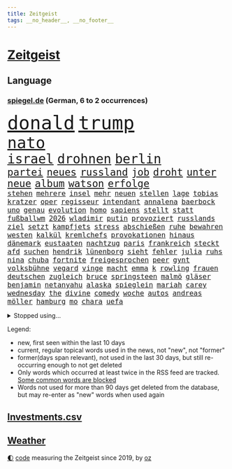 ```yaml
---
title: Zeitgeist
tags: __no_header__, __no_footer__
---
```


# [Zeitgeist](https://oliz.io/zeitgeist/)

## Language

<h3><a href="https://www.spiegel.de" target="_blank">spiegel.de</a> (German, 6 to 2 occurrences)</h3>
<p style="font-family:monospace">
<span style="font-size:32pt"><a href="news_links.html#donald" class="current">donald</a></span>
<span style="font-size:32pt"><a href="news_links.html#trump" class="current">trump</a></span>
<br>
<span style="font-size:27pt"><a href="news_links.html#nato" class="current">nato</a></span>
<br>
<span style="font-size:22pt"><a href="news_links.html#israel" class="current">israel</a></span>
<span style="font-size:22pt"><a href="news_links.html#drohnen" class="current">drohnen</a></span>
<span style="font-size:22pt"><a href="news_links.html#berlin" class="current">berlin</a></span>
<br>
<span style="font-size:17pt"><a href="news_links.html#partei" class="current">partei</a></span>
<span style="font-size:17pt"><a href="news_links.html#neues" class="current">neues</a></span>
<span style="font-size:17pt"><a href="news_links.html#russland" class="current">russland</a></span>
<span style="font-size:17pt"><a href="news_links.html#job" class="current">job</a></span>
<span style="font-size:17pt"><a href="news_links.html#droht" class="current">droht</a></span>
<span style="font-size:17pt"><a href="news_links.html#unter" class="current">unter</a></span>
<span style="font-size:17pt"><a href="news_links.html#neue" class="current">neue</a></span>
<span style="font-size:17pt"><a href="news_links.html#album" class="current">album</a></span>
<span style="font-size:17pt"><a href="news_links.html#watson" class="new">watson</a></span>
<span style="font-size:17pt"><a href="news_links.html#erfolge" class="current">erfolge</a></span>
<br>
<span style="font-size:12pt"><a href="news_links.html#stehen" class="current">stehen</a></span>
<span style="font-size:12pt"><a href="news_links.html#mehrere" class="current">mehrere</a></span>
<span style="font-size:12pt"><a href="news_links.html#insel" class="current">insel</a></span>
<span style="font-size:12pt"><a href="news_links.html#mehr" class="current">mehr</a></span>
<span style="font-size:12pt"><a href="news_links.html#neuen" class="current">neuen</a></span>
<span style="font-size:12pt"><a href="news_links.html#stellen" class="current">stellen</a></span>
<span style="font-size:12pt"><a href="news_links.html#lage" class="current">lage</a></span>
<span style="font-size:12pt"><a href="news_links.html#tobias" class="current">tobias</a></span>
<span style="font-size:12pt"><a href="news_links.html#kratzer" class="current">kratzer</a></span>
<span style="font-size:12pt"><a href="news_links.html#oper" class="current">oper</a></span>
<span style="font-size:12pt"><a href="news_links.html#regisseur" class="current">regisseur</a></span>
<span style="font-size:12pt"><a href="news_links.html#intendant" class="current">intendant</a></span>
<span style="font-size:12pt"><a href="news_links.html#annalena" class="current">annalena</a></span>
<span style="font-size:12pt"><a href="news_links.html#baerbock" class="current">baerbock</a></span>
<span style="font-size:12pt"><a href="news_links.html#uno" class="current">uno</a></span>
<span style="font-size:12pt"><a href="news_links.html#genau" class="current">genau</a></span>
<span style="font-size:12pt"><a href="news_links.html#evolution" class="current">evolution</a></span>
<span style="font-size:12pt"><a href="news_links.html#homo" class="current">homo</a></span>
<span style="font-size:12pt"><a href="news_links.html#sapiens" class="current">sapiens</a></span>
<span style="font-size:12pt"><a href="news_links.html#stellt" class="current">stellt</a></span>
<span style="font-size:12pt"><a href="news_links.html#statt" class="current">statt</a></span>
<span style="font-size:12pt"><a href="news_links.html#fußballwm" class="current">fußballwm</a></span>
<span style="font-size:12pt"><a href="news_links.html#2026" class="current">2026</a></span>
<span style="font-size:12pt"><a href="news_links.html#wladimir" class="current">wladimir</a></span>
<span style="font-size:12pt"><a href="news_links.html#putin" class="current">putin</a></span>
<span style="font-size:12pt"><a href="news_links.html#provoziert" class="current">provoziert</a></span>
<span style="font-size:12pt"><a href="news_links.html#russlands" class="current">russlands</a></span>
<span style="font-size:12pt"><a href="news_links.html#ziel" class="current">ziel</a></span>
<span style="font-size:12pt"><a href="news_links.html#setzt" class="current">setzt</a></span>
<span style="font-size:12pt"><a href="news_links.html#kampfjets" class="current">kampfjets</a></span>
<span style="font-size:12pt"><a href="news_links.html#stress" class="current">stress</a></span>
<span style="font-size:12pt"><a href="news_links.html#abschießen" class="new">abschießen</a></span>
<span style="font-size:12pt"><a href="news_links.html#ruhe" class="current">ruhe</a></span>
<span style="font-size:12pt"><a href="news_links.html#bewahren" class="current">bewahren</a></span>
<span style="font-size:12pt"><a href="news_links.html#westen" class="current">westen</a></span>
<span style="font-size:12pt"><a href="news_links.html#kalkül" class="current">kalkül</a></span>
<span style="font-size:12pt"><a href="news_links.html#kremlchefs" class="new">kremlchefs</a></span>
<span style="font-size:12pt"><a href="news_links.html#provokationen" class="current">provokationen</a></span>
<span style="font-size:12pt"><a href="news_links.html#hinaus" class="current">hinaus</a></span>
<span style="font-size:12pt"><a href="news_links.html#dänemark" class="current">dänemark</a></span>
<span style="font-size:12pt"><a href="news_links.html#eustaaten" class="current">eustaaten</a></span>
<span style="font-size:12pt"><a href="news_links.html#nachtzug" class="current">nachtzug</a></span>
<span style="font-size:12pt"><a href="news_links.html#paris" class="current">paris</a></span>
<span style="font-size:12pt"><a href="news_links.html#frankreich" class="current">frankreich</a></span>
<span style="font-size:12pt"><a href="news_links.html#steckt" class="current">steckt</a></span>
<span style="font-size:12pt"><a href="news_links.html#afd" class="current">afd</a></span>
<span style="font-size:12pt"><a href="news_links.html#suchen" class="current">suchen</a></span>
<span style="font-size:12pt"><a href="news_links.html#hendrik" class="current">hendrik</a></span>
<span style="font-size:12pt"><a href="news_links.html#lünenborg" class="new">lünenborg</a></span>
<span style="font-size:12pt"><a href="news_links.html#sieht" class="current">sieht</a></span>
<span style="font-size:12pt"><a href="news_links.html#fehler" class="current">fehler</a></span>
<span style="font-size:12pt"><a href="news_links.html#julia" class="current">julia</a></span>
<span style="font-size:12pt"><a href="news_links.html#ruhs" class="current">ruhs</a></span>
<span style="font-size:12pt"><a href="news_links.html#nina" class="current">nina</a></span>
<span style="font-size:12pt"><a href="news_links.html#chuba" class="new">chuba</a></span>
<span style="font-size:12pt"><a href="news_links.html#fortnite" class="new">fortnite</a></span>
<span style="font-size:12pt"><a href="news_links.html#freigesprochen" class="current">freigesprochen</a></span>
<span style="font-size:12pt"><a href="news_links.html#peer" class="new">peer</a></span>
<span style="font-size:12pt"><a href="news_links.html#gynt" class="new">gynt</a></span>
<span style="font-size:12pt"><a href="news_links.html#volksbühne" class="new">volksbühne</a></span>
<span style="font-size:12pt"><a href="news_links.html#vegard" class="new">vegard</a></span>
<span style="font-size:12pt"><a href="news_links.html#vinge" class="new">vinge</a></span>
<span style="font-size:12pt"><a href="news_links.html#macht" class="current">macht</a></span>
<span style="font-size:12pt"><a href="news_links.html#emma" class="current">emma</a></span>
<span style="font-size:12pt"><a href="news_links.html#k" class="current">k</a></span>
<span style="font-size:12pt"><a href="news_links.html#rowling" class="current">rowling</a></span>
<span style="font-size:12pt"><a href="news_links.html#frauen" class="current">frauen</a></span>
<span style="font-size:12pt"><a href="news_links.html#deutschen" class="current">deutschen</a></span>
<span style="font-size:12pt"><a href="news_links.html#zugleich" class="current">zugleich</a></span>
<span style="font-size:12pt"><a href="news_links.html#bruce" class="current">bruce</a></span>
<span style="font-size:12pt"><a href="news_links.html#springsteen" class="new">springsteen</a></span>
<span style="font-size:12pt"><a href="news_links.html#malmö" class="new">malmö</a></span>
<span style="font-size:12pt"><a href="news_links.html#gläser" class="new">gläser</a></span>
<span style="font-size:12pt"><a href="news_links.html#benjamin" class="current">benjamin</a></span>
<span style="font-size:12pt"><a href="news_links.html#netanyahu" class="current">netanyahu</a></span>
<span style="font-size:12pt"><a href="news_links.html#alaska" class="current">alaska</a></span>
<span style="font-size:12pt"><a href="news_links.html#spieglein" class="new">spieglein</a></span>
<span style="font-size:12pt"><a href="news_links.html#mariah" class="current">mariah</a></span>
<span style="font-size:12pt"><a href="news_links.html#carey" class="current">carey</a></span>
<span style="font-size:12pt"><a href="news_links.html#wednesday" class="current">wednesday</a></span>
<span style="font-size:12pt"><a href="news_links.html#the" class="current">the</a></span>
<span style="font-size:12pt"><a href="news_links.html#divine" class="new">divine</a></span>
<span style="font-size:12pt"><a href="news_links.html#comedy" class="current">comedy</a></span>
<span style="font-size:12pt"><a href="news_links.html#woche" class="current">woche</a></span>
<span style="font-size:12pt"><a href="news_links.html#autos" class="current">autos</a></span>
<span style="font-size:12pt"><a href="news_links.html#andreas" class="current">andreas</a></span>
<span style="font-size:12pt"><a href="news_links.html#möller" class="new">möller</a></span>
<span style="font-size:12pt"><a href="news_links.html#hamburg" class="current">hamburg</a></span>
<span style="font-size:12pt"><a href="news_links.html#mo" class="current">mo</a></span>
<span style="font-size:12pt"><a href="news_links.html#chara" class="new">chara</a></span>
<span style="font-size:12pt"><a href="news_links.html#uefa" class="current">uefa</a></span>
</p>
<details>
<summary>Stopped using...</summary>
<p class="former" style="font-size:12pt">
amerikanische(1801) fort(1799) maria(1799) erwägt(1798) binnen(1797) bochum(1797) reihe(1797) umwelt(1797) versuchten(1797) warentest(1797) worte(1797) positiv(1796) samstag(1796) schoss(1796) wunsch(1796) zuschauer(1796) christoph(1795) messer(1795) seitdem(1795) kritisierte(1794) langer(1794) mahnt(1794) nahmen(1794) pandemie(1794) schalke(1794) sonne(1794) beteiligten(1793) corona(1793) kämpfte(1793) schwarze(1793) zeugen(1793) 04(1792) berlins(1792) bietet(1792) leichter(1792) stößt(1792) versorgt(1792) bayerischen(1791) höher(1791) märz(1791) warf(1791) weder(1791) rechts(1790) regen(1790) überlebte(1790) 50000(1789) besucht(1789) dramatisch(1789) punkten(1789) sprache(1789) standort(1789) tschechien(1789) ard(1788) beispielen(1788) dauern(1788) kochen(1788) kolumnist(1788) schwierigkeiten(1788) vermeiden(1788) radikale(1787) wochenlang(1787) deals(1785) i(1785) konflikte(1785) verbände(1785) appell(1784) juni(1784) versprochen(1784) glücklich(1783) starten(1783) herr(1782) demonstrationen(1781) gesetze(1781) kleines(1781) unterstützer(1781) wies(1781) entsetzen(1779) halb(1779) konsum(1778) spanische(1778) beiträge(1777) letztes(1775) gesamten(1773) kontakt(1772) schießen(1769) verhandeln(1769) bestmarke(1768) freiwillig(1768) handy(1767) rettung(1767) analysiert(1766) hoffnungen(1765) gewarnt(1758) teuren(1744) geehrt(1601) jahresende(1558) zentralbank(1547) sammelt(1544) seither(1543) bundesanwaltschaft(1527) zugestimmt(1514) verurteilung(1510) weibliche(1497) gestern(1482) hierzulande(1443) zentralen(1423) einschätzungen(1420) volksverhetzung(1414) beliebt(1405) öffentlichrechtlichen(1361) aufgestellt(1355) ring(1332) ordnet(1300) fox(1250) prominenten(1219) viral(1211) grünenpolitikerin(1206) konkurrenten(1198) youtube(1188) osnabrück(1181) maschine(1178) erlegen(1159) vizekanzler(1125) hände(1116) ereignet(1097) gerechtfertigt(1094) tel(1090) einsamkeit(1081) aviv(1079) eingriff(1078) ulm(1028) ig(1027) game(1014) hauses(1005) muster(1000) dritter(997) opfers(997) perfekten(992) verwendet(990) emotionale(978) passanten(977) baden(955) bürokratie(953) verschleppt(950) weimar(949) richtigen(943) schöner(938) wurzeln(921) tragischen(914) höhepunkt(911) errichten(895) 13jährige(880) durchgesetzt(873) kleinflugzeug(873) massenhaft(865) höchststand(858) vierten(854) spaniens(852) seltsame(847) zürich(847) lebensgefährlich(830) sandra(829) vertreten(813) entscheidende(796) häfen(778) lagen(777) schönste(774) geprüft(761) netanyahus(761) seltener(761) drehte(750) digitalen(746) hymne(725) fußballfans(723) getöteter(721) rolf(718) zurückhaltend(713) einander(710) demos(704) waffenruhe(698) begründet(695) überraschende(687) wahlsieg(673) stellten(665) sprecherin(664) influencerin(653) kapitän(645) golden(644) 18jährige(643) leise(640) bereichen(638) stoffe(638) japanischen(637) simon(635) beleidigungen(631) zurückgekehrt(630) bill(614) abgefeuert(613) eilantrag(612) schumacher(611) normalerweise(607) sendet(607) rast(605) niemals(604) gesundheitszustand(600) meister(584) rundfunk(583) inakzeptabel(576) macher(576) verbringen(576) häusern(571) falscher(570) offenbaren(570) kehl(567) schätzt(564) glimpflich(563) rechtslage(557) usmedien(553) sitze(551) einfacher(549) märkte(548) persönlichkeit(547) fotografiert(546) angeschlagene(543) hessischen(541) singapur(539) georg(538) geringer(538) vizepräsident(538) ersatz(535) laufende(534) messerangriff(525) faktencheck(518) gesteht(514) unzulässig(513) relativ(508) handwerk(507) bereut(504) sticht(500) düstere(498) laufender(493) hitlers(488) besuchte(486) kugeln(486) flüchtlingslager(483) verdachtsfall(479) liest(478) gewusst(476) vorteile(474) bilden(473) regensburg(470) entwirft(469) beißt(465) dresdner(464) kollegin(463) zelebriert(461) regierungspartei(458) rekordsumme(457) gebissen(447) nervös(447) häusliche(444) unsicher(432) abriss(431) kümmern(431) usmilitär(428) auftritten(425) verfehlt(424) erkunden(422) zugunsten(420) geschah(418) altern(414) grafiken(413) zukommt(406) lächerlich(403) weiblichen(403) merz'(401) schau(401) bond(400) leichenfund(400) coronavirus(396) telefoniert(396) kursk(392) reichlich(392) uspolitik(391) arbeitsplätze(383) zugriff(377) allgemeine(375) australische(375) gebiets(375) gianni(374) infantino(374) witze(374) zurecht(374) gegenden(369) müde(369) dc(368) verhinderte(368) krebserkrankung(365) südfrankreich(365) 007(363) ungewiss(361) trost(360) zuständig(360) getötete(359) hugo(359) überwacht(358) feuerpause(354) fassen(352) gescheiterten(352) pelicot(350) staatliche(348) blume(346) katastrophal(346) begrüßt(345) marcel(345) mittelalter(342) absolute(341) verteidigungsausgaben(341) gewaltdelikten(340) first(339) 19jährige(338) vögel(338) geladen(337) prangert(337) sehnsucht(336) inhalten(334) t(332) konten(329) ansichten(328) green(328) erkrankten(324) studenten(324) sven(324) downsyndrom(322) strafzöllen(320) autorinnen(317) 40jährigen(313) usverteidigungsminister(311) fsv(309) anfühlt(305) joseph(304) tankstelle(301) kultur(300) empfangen(296) schadet(293) repräsentantenhaus(290) brasilianer(287) herrmann(286) niederlagen(285) serena(279) zugeständnisse(279) rechtsstaat(274) grundsatz(272) eingeschaltet(271) models(271) medizinstudium(270) streng(270) tränengas(270) 170(269) amtskollegen(267) beschwert(266) mandat(265) begeht(262) lasse(262) rebellen(262) sanierung(258) unabhängig(258) mache(257) brad(252) geruch(252) herrschaft(252) pitt(252) kriegt(251) angestiegen(250) füllen(250) getränke(249) täters(248) mythos(245) adler(242) exminister(242) sauerland(241) behauptung(240) gefährdete(240) stoff(240) weltlage(239) messerangreifer(237) zahlte(236) vietnam(235) ähnlich(235) gewöhnen(233) handschlag(232) kinderinterview(231) klimaneutral(231) häuslicher(229) lieferten(228) ältester(228) problematisch(225) kümmert(223) medwedew(223) neigt(223) aufzunehmen(222) chile(222) gefechten(221) gewitter(221) angefeindet(219) waldbränden(219) starship(217) hunger(216) offizielles(216) 19jähriger(215) ushauptstadt(212) boykottiert(211) erfreut(211) fifapräsident(211) blog(210) jahrestag(210) zugunglück(210) entwendet(209) furore(209) massenentlassungen(209) organisieren(208) schärfe(206) hannah(205) sand(205) ussondergesandte(205) 1945(204) 60jährige(204) ausschließen(204) jerome(204) angemessen(202) trumpzölle(202) out(201) durften(200) entscheidender(200) lagern(200) zollstreit(200) sicherheitskonferenz(199) fördert(198) überfälle(198) 70000(197) bezahlte(197) nationalen(196) strikt(196) beschießt(195) billigware(195) uszöllen(195) voice(194) 21jähriger(192) entsendung(192) entwickelten(192) katastrophale(192) schöpfen(192) staats(191) käse(190) streamer(190) quadrat(189) riad(189) absolvieren(188) eingestochen(188) pflanzen(188) usrapper(188) 26jährigen(187) 64(187) strukturen(187) uganda(187) generalstaatsanwaltschaft(186) oval(185) umwelthilfe(185) venus(185) gebunden(182) momenten(182) ausrücken(181) fragwürdige(181) kaution(180) newsupdate(180) warmen(180) friedens(179) barbara(178) lorenz(178) narren(178) schwarzroten(177) attraktiv(176) vermieden(176) ausflug(174) schiebt(172) technologien(172) bestsellerautorin(170) zweijährige(169) fauxpas(168) vorliegt(168) zelte(168) gerichtlich(167) verarbeitet(167) gästen(166) selenskyjs(166) south(166) mumbai(165) ukrainerusslandkrieg(165) wilhelm(165) bewaffnet(164) massaker(164) 34jähriger(163) spätestens(163) angriffskriegs(162) betrugs(162) schossen(162) schürt(162) unterliegen(162) angepasst(161) festivals(161) fortschritt(161) livestreams(160) fahndung(158) letztlich(158) 18000(157) fernseher(156) streeck(156) abermals(155) einzudämmen(155) flüsse(155) löscht(155) sensiblen(155) sichere(154) spiegelmitarbeiterin(154) cincinnati(153) säugling(152) nötigen(151) siedlungen(151) faber(150) covid(149) erreichbar(149) menschheit(149) spitzenkandidat(149) begleiten(148) begriffe(148) ukrainegespräche(148) versöhnliche(148) darja(147) hungersnot(147) modernisierung(147) parade(147) staatsfernsehen(147) eingesetzte(146) lava(146) mikrofon(146) sperrung(146) wetterte(146) boykott(145) mahnte(145) verteidigungspolitiker(145) gletscher(144) schmelzen(144) heinz(143) kündigten(143) sportgymnastik(143) hilfsorganisationen(142) laufe(140) pünktlicher(140) ghada(139) kinofilm(139) kzgedenkstätte(138) leichtes(137) bodensee(136) expremier(136) nützliche(136) gemein(135) verehrt(135) argentinischen(134) bezweifelt(134) aggressiv(133) garcía(133) vorrang(133) ábrego(133) 8500(131) eröffnen(130) fotograf(130) jk(130) explodierte(129) mehrfamilienhauses(129) sumpf(129) nahrung(128) haftbefehle(127) hotspur(127) ebike(126) bauwerk(125) gym(125) lindern(125) dienstwaffe(124) missfallen(124) 68(123) meldeten(123) oldenburg(123) waschbären(123) weltgeschehen(123) einsätzen(122) gesundheitsschäden(122) überfahren(122) elena(121) virginia(121) 87(120) chatapp(120) holten(120) pistole(120) sandro(120) treue(120) absagen(119) bewerben(119) geheimtreffen(119) hawaii(119) religiösen(118) verstorbene(118) ausgehungert(117) blätter(117) francisco(117) kannte(116) sonnenschein(116) angebracht(115) besuchern(115) oasis(115) randale(115) verpassten(115) zurückgetreten(115) 18jährigen(114) bundesstaaten(114) gefallene(114) ohio(114) 1970(113) anrücken(111) blauen(111) clip(111) klares(111) bohlen(110) gerecht(110) mittelalters(110) verfassungsschutzes(110) weihnachten(110) ausüben(109) billionen(109) maschinenbauer(109) motivation(109) stone(109) geschildert(108) gewähren(108) irgendwie(108) konzentrieren(108) aufgewachsen(107) spart(107) teures(107) undercover(107) geschenkt(106) schwelt(106) überwunden(106) sexuellem(105) till(105) 103(104) bestimmter(104) erbrechen(104) blamage(103) hausbesitzer(103) konto(103) ocean(103) erpressbar(102) katze(102) mehrfamilienhaus(102) befördern(101) bundeskriminalamt(101) kandidatin(101) maß(101) ablösen(100) gipfeltreffen(100) melania(100) wachsender(100) antisemitisch(99) follower(98) gallagher(98) brandbrief(97) bucht(97) gazaoffensive(97) ukrainetreffen(97) verstößt(97) vorzeitige(97) 15000(95) einzustellen(95) mitreißend(95) stereotype(95) würdigte(95) zollabkommen(95) überstanden(95) irren(94) photovoltaik(94) verbringt(94) örtliche(94) afrikanische(93) auschwitz(93) kaufte(93) auszeit(92) lebenswerk(92) tasche(92) vollzeit(92) coldplay(91) deutschem(91) drogenbeauftragter(91) prominenz(91) wgzimmerpreise(91) wohnviertel(91) überschlagen(91) bemerkung(90) booten(90) elektronisches(90) fragezeichen(90) importiert(90) kampfkandidatur(90) kitaplätze(90) ninja(90) spucken(90) transformation(90) beanspruchen(89) behinderung(89) cops(89) dörfer(89) linienbus(89) mascha(89) präsidentenamt(89) schilinski(89) chiquita(88) eigenheim(88) fahrgast(88) ohr(88) alkurd(87) anordnung(87) besorgniserregend(87) brasilianischen(87) elfjähriger(87) errichtet(87) kleindienst(87) küchenmesser(87) vorfreude(87) anmelden(86) falschaussage(86) notlanden(86) rennwagen(86) untersuchungsausschuss(86) abenteuer(85) drogenboss(85) ernähren(85) hoteliers(85) leuchtturm(85) reichweite(85) 17000(84) beschädigte(84) bevölkern(84) bienen(84) geklaut(84) rauskommt(84) überlebenstipps(84) 40jähriger(83) austauschschüler(83) christopher(83) erfolgen(83) europameisterschaft(83) gewisse(83) lehrkräftemangel(83) me(83) nowitzki(83) unobericht(83) bellinghams(82) jobe(82) literaturauszeichnung(82) nachbar(82) ohren(82) renée(82) sbu(82) vertrauensverlust(82) außenministeriums(81) bildungssenatorin(81) daheim(81) essstörungen(81) familienurlaub(81) milliardenloch(81) beratung(80) masken(80) morde(80) beleidigung(79) gesundheitsrisiken(79) maja(79) oberverwaltungsgericht(79) bezirk(78) geldpolitik(78) lieblingswort(78) ram(78) umziehen(78) brooks(77) demoliert(77) dogg(77) leistungssport(77) lok(77) snoop(77) varfolomeev(77) vaude(77) darauffolgende(76) kernkraftwerk(76) rentnerinnen(76) rhythmischen(76) 84jähriger(75) rowlings(75) spitzenpolitiker(75) grünenspitze(74) ausdruck(73) formel1saison(73) pilger(73) verstreut(73) abgeführt(72) gewaltbereite(72) joker(72) spätes(72) absichern(71) aliens(71) atomanlagen(71) filmgeschichte(71) hinterbliebenen(71) justus(71) lohnfortzahlung(71) suggerieren(71) administration(70) eigentlichen(70) gustavo(70) hermann(70) petro(70) süßen(70) abdulmohsen(69) arbeitswelt(69) ausgebüxtes(69) comebacks(69) extras(69) freundlich(69) medizinstudierende(69) pixarfilm(69) taleb(69) abstürzte(68) durchschnittliche(68) einklagen(68) erzwingen(68) geheimdienstes(68) heißem(68) liefen(68) maskenaffäre(68) verwundete(68) websites(68) fortzusetzen(67) geldanlage(67) mittels(67) raducanu(67) ansprechen(66) anstehende(66) bedrohlich(66) beordert(66) betrieben(66) danny(66) krankenschwester(66) kunststoff(66) postete(66) sinnbildlich(66) vorwurfs(66) wäsche(66) besaß(65) kündigungen(65) schulverweis(65) anstehenden(64) atomanlage(64) coronamasken(64) foodwatch(64) liebsten(64) mathias(64) medizinische(64) meerenge(64) mexikanischer(64) verbraucherorganisation(64) vorsaison(64) zitiert(64) aussagt(63) marschflugkörper(63) plastikflaschen(63) 16000(62) bauindustrie(62) duolingo(62) greenwashing(62) abrupte(61) dm(61) polizistinnen(61) rampenlicht(61) usangriffe(61) ausschreibung(60) bahnübergang(60) drogenhotspot(60) hongkonger(60) regie(60) reiners(60) sofern(60) staatshilfen(60) utopia(60) ärgert(60) 120000(59) mittelfranken(59) schwitzt(59) spdbauministerin(59) verbote(59) förderschulen(58) griechische(58) usschauspielerin(58) hungernde(57) luxushotels(57) sicherheitslücke(57) wuchermieten(57) auftaktmatch(56) auszuüben(56) bundesligasaison(56) entlastet(56) instanzen(56) sanieren(56) zusammenhalt(56) übergewichtige(56) furcht(55) krefeld(55) parfüm(55) schuldspruch(55) zugesagte(55) 2031(54) aufrüsten(54) berghütten(54) düster(54) entsenden(54) gruppenphase(54) hütten(54) truppenbesuch(54) wohnraum(54) alcatraz(53) bierkonsum(53) jay(53) müllentsorgung(53) niedrigen(53) sicherheitsgefühl(53) vernichtet(53) abschiebeknast(52) borg(52) høiby(52) knien(52) mafiaboss(52) mettemarit(52) organ(52) 5(51) abschiebelager(51) lieblingssong(51) südeuropa(51) unachtsam(51) 383(50) ciara(50) freizeitparks(50) initiativen(50) natürliche(50) durchmesser(49) frauenfußball(49) gewaltsam(49) sauberkeit(49) typ(49) bergsteigen(48) dynamik(48) handelsschiffe(48) klimaschädlichen(48) leinfeldenechterdingen(48) neandertaler(48) tibet(48) völkerrecht(48) auffälligen(47) cybertruck(47) großteils(47) noel(47) stiko(47) thrones(47) turner(47) tätigkeiten(47) wilden(47) attraktionen(46) county(46) fechterin(46) fluminense(46) propalästinaaktivisten(46) zurückgestuft(46) aberkannt(45) drache(45) entsandt(45) umkrempeln(45) zusage(45) überlastung(45) 42000(44) champagner(44) gisèle(44) krüger(44) stemmt(44) unterschätzen(44) valentin(44) wegducken(44) weippert(44) ausfuhren(43) bademeister(43) depot(43) panzerfaust(43) ardsommerinterview(42) baupreise(42) grünheide(42) pragmatismus(42) ruhig(42) schwerkranke(42) stören(42) uhren(42) verbotenen(42) wirtschaftsexperten(42) discounter(41) freundes(41) memes(41) sharon(41) atommüll(40) burgtheater(40) sprichwort(40) vernunft(40) aufräumen(39) gerächt(39) kaufanreize(39) profikarriere(39) abstimmungen(38) leistungsdruck(38) aktienmärkte(37) blöd(37) carolina(37) entmachten(37) passive(37) populären(37) zurückhalten(37) alkoholisierter(36) gefundener(36) hansjoachim(36) prominentesten(36) unterhält(36) zelle(36) absetzen(35) angeblichen(35) ermittlungsakten(35) nobody(35) offenbach(35) unbemerkt(35) ächzt(35) bernd(34) klammern(34) nius(34) präsentierte(34) swatch(34) usbotschaft(34) verständlich(34) zutritt(34) coldplaykonzert(33) kurzerhand(33) pflegeleicht(33) server(33) weltranglistenersten(33) managers(32) rebellenmiliz(32) usedom(32) überschätzen(32) ablehnung(31) bahnchef(31) blockbuster(31) ex(31) isolation(31) steuereinnahmen(31) usnotenbankchef(31) ähnlicher(31) 84(30) aufprall(30) bett(30) gastgewerbe(30) holzkirche(30) ingo(30) polizeieinsätze(30) schutzwall(30) umsätze(30) wasserkraftwerk(30) weitem(30) dichtmachen(29) funktionierte(29) harmlosen(29) marla(29) svenja(29) südsudan(29) windkraft(29) zwölften(29) 15jährige(28) angus(28) bedenklich(28) boten(28) erobert(28) hohes(28) keßler(28) kompromisse(28) marcus(28) marianne(28) rechtsextremistin(28) scheuer(28) southwest(28) spekulieren(28) weiterführen(28) übertragungen(28) alarmierend(27) chatgpthersteller(27) eintritt(27) lucy(27) riedlingen(27) außerirdisches(26) force(26) herstellung(26) idiot(26) millionenstrafe(26) personalchefin(26) wachmann(26) fahndern(25) fertige(25) steige(25) vollen(25) eintrittsgeld(24) naturkatastrophe(24) sascha(24) stellwerk(24) gezerre(23) harrison(23) kluge(23) nachrede(23) noten(23) polizeibeamter(23) schönheitsoperationen(23) wahlkreise(23) zweifellos(23) übler(23) allianzen(22) aufklären(22) aufzeichnungen(22) brutale(22) festspiele(22) festspielen(22) halbiert(22) anas(21) b’tselem(21) cambridge(21) gehofft(21) kipppunkt(21) paketen(21) ängste(21) 68000(20) deutete(20) firmengelände(20) libanesischen(20) mainzer(20) pessimistischer(20) sexy(20) windparks(20) aufgibt(19) dmitrij(19) gewährleisten(19) hosen(19) manching(19) spdfinanzminister(19) 750(18) bedient(18) vermeintliches(18) 104(17) gebietsabtretungen(17) sequels(17) zuschneiden(17) belarussischen(16) berüchtigten(16) heiraten(16) monika(16) tschechischen(16) ukrainegipfel(16) bräuchten(15) jüdischer(15) ranch(15) spiderman(15) unwohl(15) verschlechtert(15) vorfällen(15) wagten(15) wyoming(15) bedeutendsten(14) exklusiv(14) smartwatches(14) vorläufige(14) werbeaufsicht(14) zeitungsbericht(14) afdkandidat(13) arbeitsgericht(13) bespielt(13) texanische(13) datet(12) gate(12) lucas(12) marko(12) traktor(12) tätern(12) umsatzrückgang(12) 230(11) altman(11) ausspielen(11) geleistet(11) perth(11) reid(11) sam(11)
</p>
</details>
<p>Legend:
<ul>
<li><span class="new">new</span>, first seen within the last 10 days</li>
<li><span class="current">current</span>, regular topical words used in the news, not "new", not "former"</li>
<li><span class="former">former(days span relevant)</span>, not used in the last 30 days, but still re-occurring enough to not get deleted</li>
<li>Only words which occurred at least twice in the RSS feed are tracked. <a href="language/filters.py">Some common words are blocked</a></li>
<li>Words not used for more than 90 days get deleted from the database, but may re-enter as "new" words when used again</li>
</ul>
</p>

## [Investments](investments.html)[.csv](investments.csv)

## [Weather](weather.html)

<footer>
<a href="javascript:toggleTheme()" class="nav">🌓</a>
<a href="https://github.com/ooz/zeitgeist">code</a> measuring the Zeitgeist since 2019, by <a href="https://oliz.io">oz</a>
</footer>
